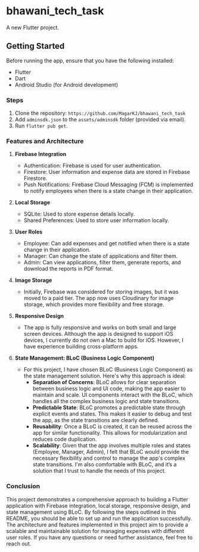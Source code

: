 # bhawani_tech_task

A new Flutter project.

## Getting Started

Before running the app, ensure that you have the following installed:

- Flutter
- Dart
- Android Studio (for Android development)

### Steps

1. Clone the repository: `https://github.com/MagarKJ/bhawani_tech_task`
2. Add `adminsdk.json` to the `assets/adminsdk` folder (provided via email).
3. Run `flutter pub get`.

### Features and Architecture

1. **Firebase Integration**
   - Authentication: Firebase is used for user authentication.
   - Firestore: User information and expense data are stored in Firebase Firestore.
   - Push Notifications: Firebase Cloud Messaging (FCM) is implemented to notify employees when there is a state change in their application.

2. **Local Storage**
   - SQLite: Used to store expense details locally.
   - Shared Preferences: Used to store user information locally.

3. **User Roles**
   - Employee: Can add expenses and get notified when there is a state change in their application.
   - Manager: Can change the state of applications and filter them.
   - Admin: Can view applications, filter them, generate reports, and download the reports in PDF format.

4. **Image Storage**
   - Initially, Firebase was considered for storing images, but it was moved to a paid tier. The app now uses Cloudinary for image storage, which provides more flexibility and free storage.

5. **Responsive Design**
   - The app is fully responsive and works on both small and large screen devices. Although the app is designed to support iOS devices, I currently do not own a Mac to build for iOS. However, I have experience building cross-platform apps.

6. **State Management: BLoC (Business Logic Component)**
   - For this project, I have chosen BLoC (Business Logic Component) as the state management solution. Here's why this approach is ideal:
     - **Separation of Concerns**: BLoC allows for clear separation between business logic and UI code, making the app easier to maintain and scale. UI components interact with the BLoC, which handles all the complex business logic and state transitions.
     - **Predictable State**: BLoC promotes a predictable state through explicit events and states. This makes it easier to debug and test the app, as the state transitions are clearly defined.
     - **Reusability**: Once a BLoC is created, it can be reused across the app for similar functionality. This allows for modularization and reduces code duplication.
     - **Scalability**: Given that the app involves multiple roles and states (Employee, Manager, Admin), I felt that BLoC would provide the necessary flexibility and control to manage the app's complex state transitions. I'm also comfortable with BLoC, and it’s a solution that I trust to handle the needs of this project.

### Conclusion

This project demonstrates a comprehensive approach to building a Flutter application with Firebase integration, local storage, responsive design, and state management using BLoC. By following the steps outlined in this README, you should be able to set up and run the application successfully. The architecture and features implemented in this project aim to provide a scalable and maintainable solution for managing expenses with different user roles. If you have any questions or need further assistance, feel free to reach out.